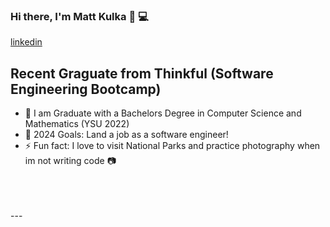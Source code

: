 ### Hi there, I'm Matt Kulka 👋 💻
[linkedin](https://www.linkedin.com/in/matt-kulka-9b6a38187/)
## Recent Graguate from Thinkful (Software Engineering Bootcamp)
- 🔭 I am Graduate with a Bachelors Degree in Computer Science and Mathematics (YSU 2022)
- 🥅 2024 Goals: Land a job as a software engineer!
- ⚡ Fun fact: I love to visit National Parks and practice photography when im not writing code 📷 
<br />
<br />
<br />
---
